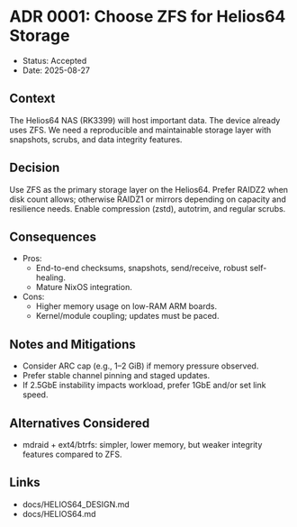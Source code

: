 # ADR 0001: Choose ZFS for Helios64 Storage

- Status: Accepted
- Date: 2025-08-27

## Context
The Helios64 NAS (RK3399) will host important data. The device already uses ZFS. We need a reproducible and maintainable storage layer with snapshots, scrubs, and data integrity features.

## Decision
Use ZFS as the primary storage layer on the Helios64. Prefer RAIDZ2 when disk count allows; otherwise RAIDZ1 or mirrors depending on capacity and resilience needs. Enable compression (zstd), autotrim, and regular scrubs.

## Consequences
- Pros:
  - End-to-end checksums, snapshots, send/receive, robust self-healing.
  - Mature NixOS integration.
- Cons:
  - Higher memory usage on low-RAM ARM boards.
  - Kernel/module coupling; updates must be paced.

## Notes and Mitigations
- Consider ARC cap (e.g., 1–2 GiB) if memory pressure observed.
- Prefer stable channel pinning and staged updates.
- If 2.5GbE instability impacts workload, prefer 1GbE and/or set link speed.

## Alternatives Considered
- mdraid + ext4/btrfs: simpler, lower memory, but weaker integrity features compared to ZFS.

## Links
- docs/HELIOS64_DESIGN.md
- docs/HELIOS64.md
